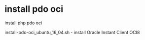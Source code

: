 # install pdo oci
install php pdo oci

install-pdo-oci_ubuntu_16_04.sh - install Oracle Instant Client OCI8
